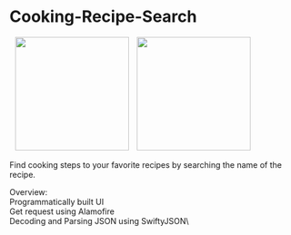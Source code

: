 # Cooking-Recipe-Search
  <img src="https://user-images.githubusercontent.com/60834223/105277528-8bb9a980-5bde-11eb-8094-7bcc3783e37d.png" width ="200" hspace="10" />  <img src = "https://user-images.githubusercontent.com/60834223/105333664-f257bb00-5c10-11eb-9eaf-0cca6c229cc5.png" width = "200" />
  
  Find cooking steps to your favorite recipes by searching the name of the recipe. 
  
Overview:\
Programmatically built UI\
Get request using Alamofire\
Decoding and Parsing JSON using SwiftyJSON\

